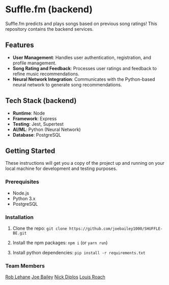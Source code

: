 # Suffle.fm (backend)

Suffle.fm predicts and plays songs based on previous song ratings! This repository contains the backend services.

## Features

- **User Management**: Handles user authentication, registration, and profile management.
- **Song Rating and Feedback**: Processes user ratings and feedback to refine music recommendations.
- **Neural Network Integration**: Communicates with the Python-based neural network to generate song recommendations.

## Tech Stack (backend)

- **Runtime**: Node
- **Framework**: Express
- **Testing**: Jest, Supertest
- **AI/ML**: Python (Neural Network)
- **Database**: PostgreSQL

## Getting Started

These instructions will get you a copy of the project up and running on your local machine for development and testing purposes.

### Prerequisites

- Node.js
- Python 3.x
- PostgreSQL

### Installation

1. Clone the repo:
    `git clone https://github.com/joebailey1000/SHUFFLE-BE.git`

2. Install the npm packages:
    `npm i` (or `yarn run`)

3. Install python dependencies:
    `pip install -r requirements.txt`

### Team Members
[Rob Lehane](https://github.com/rob-Lehane)
[Joe Bailey](https://github.com/joebailey1000)
[Nick Diplos](https://github.com/nickdip)
[Louis Roach](https://github.com/LouisRoach)




